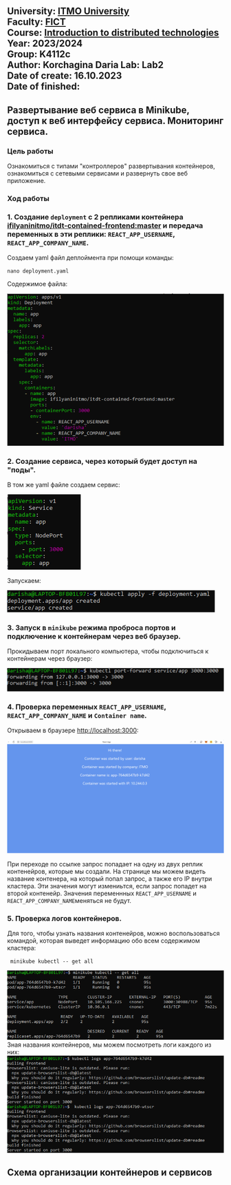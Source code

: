 University: [ITMO University](https://itmo.ru/ru/)  
Faculty: [FICT](https://fict.itmo.ru)  
Course: [Introduction to distributed technologies](https://github.com/itmo-ict-faculty/introduction-to-distributed-technologies)  
Year: 2023/2024  
Group: K4112c  
Author: Korchagina Daria 
Lab: Lab2  
Date of create: 16.10.2023  
Date of finished: 
---
## Развертывание веб сервиса в Minikube, доступ к веб интерфейсу сервиса. Мониторинг сервиса.

### Цель работы

Ознакомиться с типами "контроллеров" развертывания контейнеров, ознакомиться с сетевыми сервисами и развернуть свое веб приложение. 

### Ход работы
### 1. Создание `deployment` с 2 репликами контейнера [ifilyaninitmo/itdt-contained-frontend:master](https://hub.docker.com/repository/docker/ifilyaninitmo/itdt-contained-frontend) и передача переменных в эти реплики: `REACT_APP_USERNAME`, `REACT_APP_COMPANY_NAME`.

Создаем yaml файл деплоймента при помощи команды:

```
nano deployment.yaml
```
Содержимое файла:

![deployment](/lab2/Deployment.png)

### 2. Создание сервиса, через который будет доступ на "поды".
В том же yaml файле создаем сервис:

![service](/lab2/Service.png)

Запускаем:

![apply](/lab2/Apply.png)

### 3. Запуск в `minikube` режима проброса портов и подключение к контейнерам через веб браузер.

Прокидываем порт локального компьютера, чтобы подключиться к контейнерам через браузер:

![port-forward](/lab2/PF.png)

### 4. Проверка переменных `REACT_APP_USERNAME`, `REACT_APP_COMPANY_NAME` и `Container name`.

Открываем в браузере [http://localhost:3000](http://localhost:3000):

![3000](/lab2/3000.png)

При переходе по ссылке запрос попадает на одну из двух реплик контенейров, которые мы создали. На странице мы можем видеть название контенера, на который попал запрос, а также его IP внутри кластера. Эти значения могут измениьтся, если запрос попадет на второй контенейр. Значения переменнных  `REACT_APP_USERNAME` и `REACT_APP_COMPANY_NAME`меняться не будут.


### 5. Проверка логов контейнеров.
Для того, чтобы узнать названия контенейров, можно воспользоваться командой, которая выведет информацию обо всем содержимом кластера:

```
 minikube kubectl -- get all
```
![get all](/lab2/GA.png)
Зная названия контейнеров, мы можем посмотреть логи каждого из них:
![Logs](/lab2/Logs.png)

## Схема организации контейнеров и сервисов

